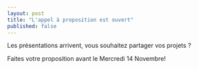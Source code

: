 ```yaml
---
layout: post
title: "L'appel à proposition est ouvert"
published: false
---
```


Les présentations arrivent, vous souhaitez partager vos projets ? 

Faites votre proposition avant le Mercredi 14 Novembre!